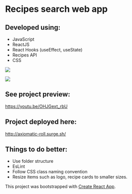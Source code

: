 # Recipes search web app

## Developed using:
- JavaScript
- ReactJS
- React Hooks (useEffect, useState)
- Recipes API
- CSS

![](https://media.giphy.com/media/iHxuCkL3F6dNC9L0v6/giphy.gif)

![](https://github.com/SimGri-io/Recipes-App/blob/master/Recipe-Leaf-and-1-more-page-Prof.gif)

## See project preview: 

https://youtu.be/OHJGext_rbU

## Project deployed here:

http://axiomatic-roll.surge.sh/

## Things to do better:

- Use folder structure
- EsLint
- Follow CSS class naming convention
- Resize items such as logo, recipe cards to smaller sizes.


This project was bootstrapped with [Create React App](https://github.com/facebook/create-react-app).


